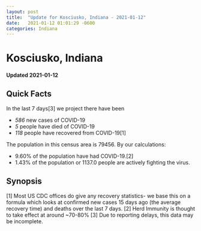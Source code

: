 ```yaml
---
layout: post
title:  "Update for Kosciusko, Indiana - 2021-01-12"
date:   2021-01-12 01:01:29 -0600
categories: Indiana
---
```


# Kosciusko, Indiana
#### Updated 2021-01-12

## Quick Facts

In the last 7 days[3] we project there have been
- *586* new cases of COVID-19
- *5* people have died of COVID-19
- *118* people have recovered from COVID-19[1]

The population in this census area is 79456. By our calculations:
- 9.60% of the population have had COVID-19.[2]
- 1.43% of the population or 1137.0 people are actively fighting the virus.

## Synopsis




[1] Most US CDC offices do give any recovery statistics- we base this on a formula which looks at confirmed new cases
15 days ago (the average recovery time) and deaths over the last 7 days.
[2] Herd Immunity is thought to take effect at around ~70-80%
[3] Due to reporting delays, this data may be incomplete. 
    